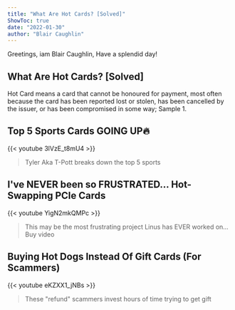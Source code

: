 ```yaml
---
title: "What Are Hot Cards? [Solved]"
ShowToc: true 
date: "2022-01-30"
author: "Blair Caughlin" 
---
```


Greetings, iam Blair Caughlin, Have a splendid day!
## What Are Hot Cards? [Solved]
Hot Card means a card that cannot be honoured for payment, most often because the card has been reported lost or stolen, has been cancelled by the issuer, or has been compromised in some way; Sample 1.

## Top 5 Sports Cards GOING UP🔥
{{< youtube 3lVzE_t8mU4 >}}
>Tyler Aka T-Pott breaks down the top 5 sports 

## I've NEVER been so FRUSTRATED... Hot-Swapping PCIe Cards
{{< youtube YigN2mkQMPc >}}
>This may be the most frustrating project Linus has EVER worked on... Buy video 

## Buying Hot Dogs Instead Of Gift Cards (For Scammers)
{{< youtube eKZXX1_jNBs >}}
>These "refund" scammers invest hours of time trying to get gift 

